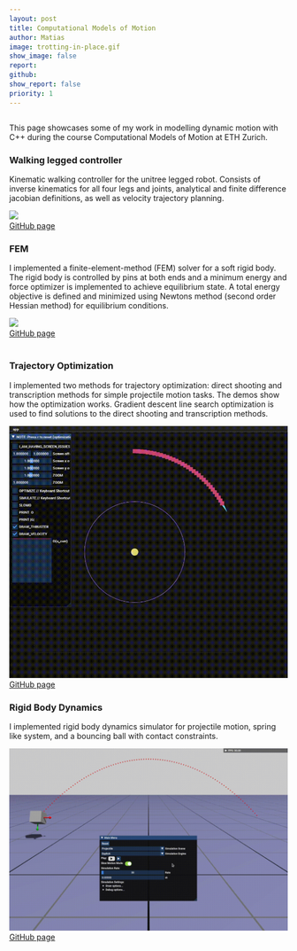 ```yaml
---
layout: post
title: Computational Models of Motion
author: Matias
image: trotting-in-place.gif
show_image: false
report: 
github: 
show_report: false
priority: 1
---
```


<div style="margin-top: 2em"></div>
  <div class="row">
    <p>This page showcases some of my work in modelling dynamic motion with C++ during the course Computational Models of Motion at ETH Zurich.</p>
    <div class="row">
      <h3>Walking legged controller</h3>
      <p>Kinematic walking controller for the unitree legged robot. Consists of inverse kinematics for all four legs and joints, analytical and finite difference jacobian definitions, as well as velocity trajectory planning.</p>
        <div class = 'project-image'>
        <img src="../assets/images/walking_dog.gif" class="">
        </div>
        <a href="https://github.com/maturk/Kinematic_Walking_Legged_Controller">GitHub page</a>
    <br>
    <h3>FEM</h3>
    <p>I implemented a finite-element-method (FEM) solver for a soft rigid body. The rigid body is controlled by pins at both ends and a minimum energy and force optimizer is implemented to achieve equilibrium state. A total energy objective is defined and minimized using Newtons method (second order Hessian method) for equilibrium conditions.</p>
      <div class = 'project-image'>
        <img src="../assets/images/fem.gif" >
      </div>
        <a href="https://github.com/maturk/FEM_Soft_Body_Simulation">GitHub page</a>
    </div>
    <br>
    <h3>Trajectory Optimization</h3>
    <p>I implemented two methods for trajectory optimization: direct shooting and transcription methods for simple projectile motion tasks. The demos show how the optimization works. Gradient descent line search optimization is used to find solutions to the direct shooting and transcription methods.</p>
        <div class = 'project-image'>
          <img src="../assets/images/trajectory.gif" class="">
        </div>
        <a href="https://github.com/maturk/Trajectory_Optimization">GitHub page</a>
    <br>
    <h3>Rigid Body Dynamics</h3>
    <p> I implemented rigid body dynamics simulator for projectile motion, spring like system, and a bouncing ball with contact constraints.</p>
        <div class = 'project-image'>
          <img src="../assets/images/rigid.gif" class="">
        </div>
        <a href="https://github.com/maturk/Rigid_Body_Dynamics">GitHub page</a>
  </div>







